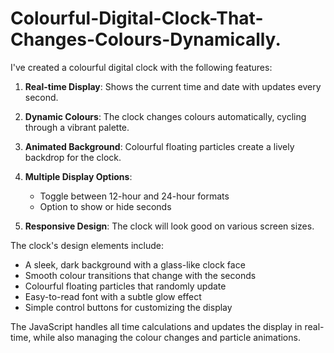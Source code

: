 # Colourful-Digital-Clock-That-Changes-Colours-Dynamically.

I've created a colourful digital clock with the following features:

1. **Real-time Display**: Shows the current time and date with updates every second.

2. **Dynamic Colours**: The clock changes colours automatically, cycling through a vibrant palette.

3. **Animated Background**: Colourful floating particles create a lively backdrop for the clock.

4. **Multiple Display Options**:
   - Toggle between 12-hour and 24-hour formats
   - Option to show or hide seconds

5. **Responsive Design**: The clock will look good on various screen sizes.

The clock's design elements include:
- A sleek, dark background with a glass-like clock face
- Smooth colour transitions that change with the seconds
- Colourful floating particles that randomly update
- Easy-to-read font with a subtle glow effect
- Simple control buttons for customizing the display

The JavaScript handles all time calculations and updates the display in real-time, while also managing the colour changes and particle animations.
